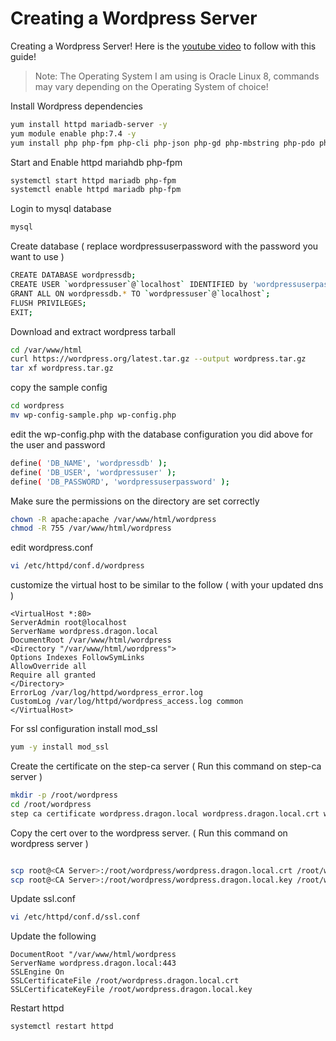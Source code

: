 # Creating a Wordpress Server
Creating a Wordpress Server! Here is the [youtube video](https://www.youtube.com/watch?v=97kZG2wWm20&list=PLhkW8M2MBf-H33LeTrVMc0LwN3EuOqGQV&index=18&pp=gAQBiAQB) to follow with this guide!

> Note: The Operating System I am using is Oracle Linux 8, commands may vary depending on the Operating System of choice!

Install Wordpress dependencies
```sh
yum install httpd mariadb-server -y
yum module enable php:7.4 -y
yum install php php-fpm php-cli php-json php-gd php-mbstring php-pdo php-xml php-mysqlnd php-pecl-zip curl -y
```

Start and Enable httpd mariahdb php-fpm
```sh
systemctl start httpd mariadb php-fpm
systemctl enable httpd mariadb php-fpm
```

Login to mysql database
```sh
mysql
```

Create database ( replace wordpressuserpassword with the password you want to use )
```sh
CREATE DATABASE wordpressdb; 
CREATE USER `wordpressuser`@`localhost` IDENTIFIED by 'wordpressuserpassword';
GRANT ALL ON wordpressdb.* TO `wordpressuser`@`localhost`;
FLUSH PRIVILEGES;
EXIT; 
```

Download and extract wordpress tarball
```sh
cd /var/www/html
curl https://wordpress.org/latest.tar.gz --output wordpress.tar.gz
tar xf wordpress.tar.gz 
```

copy the sample config
```sh
cd wordpress
mv wp-config-sample.php wp-config.php
```

edit the wp-config.php with the database configuration you did above for the user and password
```sh
define( 'DB_NAME', 'wordpressdb' );
define( 'DB_USER', 'wordpressuser' );
define( 'DB_PASSWORD', 'wordpressuserpassword' );
```

Make sure the permissions on the directory are set correctly 
```sh
chown -R apache:apache /var/www/html/wordpress
chmod -R 755 /var/www/html/wordpress
```

edit wordpress.conf
```sh
vi /etc/httpd/conf.d/wordpress
```

customize the virtual host to be similar to the follow ( with your updated dns )
```
<VirtualHost *:80>
ServerAdmin root@localhost
ServerName wordpress.dragon.local
DocumentRoot /var/www/html/wordpress
<Directory "/var/www/html/wordpress">
Options Indexes FollowSymLinks
AllowOverride all
Require all granted
</Directory>
ErrorLog /var/log/httpd/wordpress_error.log
CustomLog /var/log/httpd/wordpress_access.log common
</VirtualHost>
```

For ssl configuration install mod_ssl
```sh
yum -y install mod_ssl
```

Create the certificate on the step-ca server ( Run this command on step-ca server )
```sh
mkdir -p /root/wordpress
cd /root/wordpress 
step ca certificate wordpress.dragon.local wordpress.dragon.local.crt wordpress.dragon.local.key
```

Copy the cert over to the wordpress server. ( Run this command on wordpress server )
```sh

scp root@<CA Server>:/root/wordpress/wordpress.dragon.local.crt /root/wordpress.dragon.local.crt
scp root@<CA Server>:/root/wordpress/wordpress.dragon.local.key /root/wordpress.asgard.local.key
```

Update ssl.conf
```sh
vi /etc/httpd/conf.d/ssl.conf
```

Update the following
```
DocumentRoot "/var/www/html/wordpress
ServerName wordpress.dragon.local:443
SSLEngine On
SSLCertificateFile /root/wordpress.dragon.local.crt
SSLCertificateKeyFile /root/wordpress.dragon.local.key
```

Restart httpd 
```sh
systemctl restart httpd
```